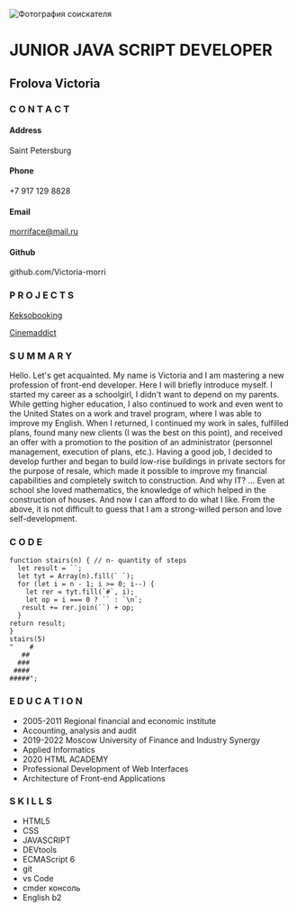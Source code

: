 ![Фотография соискателя](https://wmpics.pics/di-8NID.jpg)
# JUNIOR JAVA SCRIPT DEVELOPER
## Frolova Victoria
### C O N T A C T
#### Address
Saint Petersburg
#### Phone
+7 917 129 8828
#### Email
morriface@mail.ru
#### Github
github.com/Victoria-morri
### P R O J E C T S
[Keksobooking](https://keksobooking-584cbb.netlify.app)

[Cinemaddict](https://cinemaddict-d158a3.netlify.app)

### S U M M A R Y
Hello. Let's get acquainted. My name is Victoria and I am mastering a new profession of front-end developer. Here I will briefly introduce myself.
I started my career as a schoolgirl, I didn't want to depend on my parents. While getting higher education, I also continued to work and even went to the United States on a work and travel program, where I was able to improve my English. When I returned, I continued my work in sales, fulfilled plans, found many new clients (I was the best on this point), and received an offer with a promotion to the position of an administrator (personnel management, execution of plans, etc.).
Having a good job, I decided to develop further and began to build low-rise buildings in private sectors for the purpose of resale, which made it possible to improve my financial capabilities and completely switch to construction. And why IT? ...
Even at school she loved mathematics, the knowledge of which helped in the construction of houses. And now I can afford to do what I like.
From the above, it is not difficult to guess that I am a strong-willed person and love self-development.
### C O D E
```
function stairs(n) { // n- quantity of steps
  let result = ``;
  let tyt = Array(n).fill(` `);
  for (let i = n - 1; i >= 0; i--) {
    let rer = tyt.fill(`#`, i);
    let op = i === 0 ? `` : `\n`;
   result += rer.join(``) + op;
  }
return result;
}
stairs(5)
"    #
   ##
  ###
 ####
#####";
```
### E D U C A T I O N
* 2005-2011 Regional financial and economic institute
 * Accounting, analysis and audit
* 2019-2022 Moscow University of Finance and Industry Synergy
 * Applied Informatics
* 2020 HTML ACADEMY
 * Professional Development of Web Interfaces
 * Architecture of Front-end Applications
### S K I L L S
* HTML5
* CSS
* JAVASCRIPT
* DEVtools
* ECMAScript 6
* git
* vs Code
* cmder консоль
* English b2